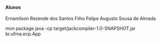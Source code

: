 #### Alunos
Ernamilson Rezende dos Santos Filho
Felipe Augusto Sousa de Almada

mvn package
java -cp target/jackcompiler-1.0-SNAPSHOT.jar br.ufma.ecp.App
